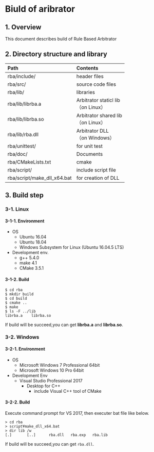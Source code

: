 # Biuld of aribrator

## 1. Overview

This document describes build of Rule Based Arbitrator

## 2. Directory structure and library

|Path|Contents|
|:---|:---|
| rba/include/ | header files  |
| rba/src/ | source code files |
| rba/lib/ | libraries |
| rba/lib/librba.a | Arbitrator staticl lib<br>（on Linux） |
| rba/lib/librba.so | Arbitrator shared lib<br>（on Linux） |
| rba/lib/rba.dll | Arbitrator DLL<br>（on Windows） |
| rba/unittest/ | for unit test |
| rba/doc/ | Documents |
| rba/CMakeLists.txt | cmake |
| rba/script/ | include script file |
| rba/script/make_dll_x64.bat | for creation of DLL |


## 3. Build step

### 3-1. Linux 

#### 3-1-1. Environment

* OS
  - Ubuntu 16.04
  - Ubuntu 18.04
  - Windows Subsystem for Linux (Ubuntu 16.04.5 LTS)
* Development env.
  - g++ 5.4.0
  - make 4.1
  - CMake 3.5.1

#### 3-1-2. Build

```
$ cd rba
$ mkdir build
$ cd build
$ cmake ..
$ make
$ ls -F ../lib
librba.a    librba.so
```
If build will be succeed,you can get **librba.a** and **librba.so**.

### 3-2. Windows

#### 3-2-1. Environment

* OS
  - Microsoft Windows 7 Professional 64bit
  - Microsoft Windows 10 Pro 64bit
* Development Env
  - Visual Studio Professional 2017
    - Desktop for C++
      - include Visual C++ tool of CMake

#### 3-2-2. Build

Execute command prompt for VS 2017, then executer bat file like below.

```
> cd rba
> script¥make_dll_x64.bat
> dir lib /w
[.]       [..]      rba.dll   rba.exp   rba.lib
```

If build will be succeed,you can get ```rba.dll```.

